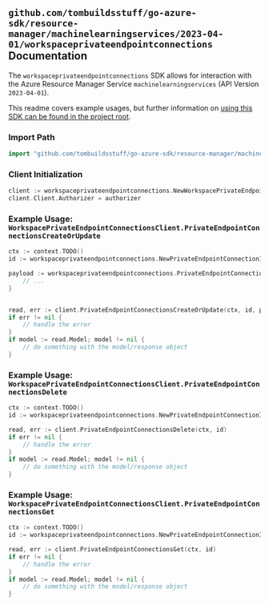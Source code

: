
## `github.com/tombuildsstuff/go-azure-sdk/resource-manager/machinelearningservices/2023-04-01/workspaceprivateendpointconnections` Documentation

The `workspaceprivateendpointconnections` SDK allows for interaction with the Azure Resource Manager Service `machinelearningservices` (API Version `2023-04-01`).

This readme covers example usages, but further information on [using this SDK can be found in the project root](https://github.com/tombuildsstuff/go-azure-sdk/tree/main/docs).

### Import Path

```go
import "github.com/tombuildsstuff/go-azure-sdk/resource-manager/machinelearningservices/2023-04-01/workspaceprivateendpointconnections"
```


### Client Initialization

```go
client := workspaceprivateendpointconnections.NewWorkspacePrivateEndpointConnectionsClientWithBaseURI("https://management.azure.com")
client.Client.Authorizer = authorizer
```


### Example Usage: `WorkspacePrivateEndpointConnectionsClient.PrivateEndpointConnectionsCreateOrUpdate`

```go
ctx := context.TODO()
id := workspaceprivateendpointconnections.NewPrivateEndpointConnectionID("12345678-1234-9876-4563-123456789012", "example-resource-group", "workspaceValue", "privateEndpointConnectionValue")

payload := workspaceprivateendpointconnections.PrivateEndpointConnection{
	// ...
}


read, err := client.PrivateEndpointConnectionsCreateOrUpdate(ctx, id, payload)
if err != nil {
	// handle the error
}
if model := read.Model; model != nil {
	// do something with the model/response object
}
```


### Example Usage: `WorkspacePrivateEndpointConnectionsClient.PrivateEndpointConnectionsDelete`

```go
ctx := context.TODO()
id := workspaceprivateendpointconnections.NewPrivateEndpointConnectionID("12345678-1234-9876-4563-123456789012", "example-resource-group", "workspaceValue", "privateEndpointConnectionValue")

read, err := client.PrivateEndpointConnectionsDelete(ctx, id)
if err != nil {
	// handle the error
}
if model := read.Model; model != nil {
	// do something with the model/response object
}
```


### Example Usage: `WorkspacePrivateEndpointConnectionsClient.PrivateEndpointConnectionsGet`

```go
ctx := context.TODO()
id := workspaceprivateendpointconnections.NewPrivateEndpointConnectionID("12345678-1234-9876-4563-123456789012", "example-resource-group", "workspaceValue", "privateEndpointConnectionValue")

read, err := client.PrivateEndpointConnectionsGet(ctx, id)
if err != nil {
	// handle the error
}
if model := read.Model; model != nil {
	// do something with the model/response object
}
```
